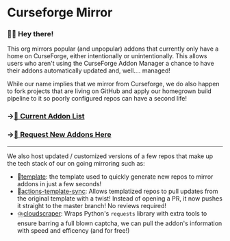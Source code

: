 # Curseforge Mirror

### 🙋‍♀️ Hey there!

This org mirrors popular (and unpopular) addons that currently only have a home on CurseForge, either intentionally or unintentionally. 
This allows users who aren't using the CurseForge Addon Manager a chance to have their addons automatically updated and, well.... managed!

While our name implies that we mirror from Curseforge, we do also happen to fork projects that are living on GitHub and apply our homegrown build pipeline to it so poorly configured repos can have a second life! 

### →[📝 Current Addon List](https://github.com/curseforge-mirror/.github/blob/main/README.md)
### →[📢 Request New Addons Here](https://github.com/curseforge-mirror/.github/issues/new?assignees=srhinos&labels=&template=addon-request.md&title=[REQ]%20New%20Addon%20Request)

---

We also host updated / customized versions of a few repos that make up the tech stack of our on going mirroring such as:

- 🧩[template](https://github.com/curseforge-mirror/template): the template used to quickly generate new repos to mirror addons in just a few seconds!
- 🔄[actions-template-sync](https://github.com/curseforge-mirror/actions-template-sync): Allows templatized repos to pull updates from the original template with a twist! Instead of opening a PR, it now pushes it straight to the master branch! No reviews required!
- ⛈️[cloudscraper](https://github.com/curseforge-mirror/cloudscraper): Wraps Python's `requests` library with extra tools to ensure barring a full blown captcha, we can pull the addon's information with speed and efficency (and for free!)

